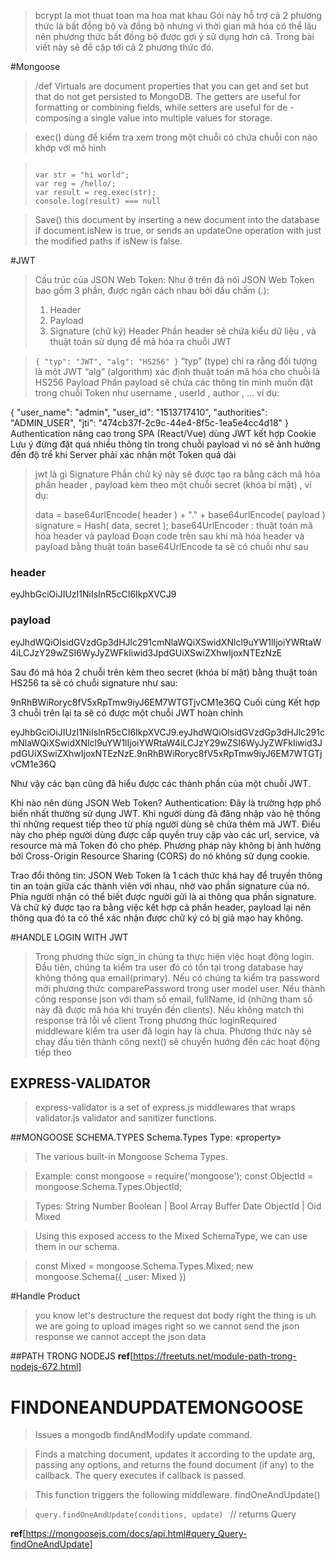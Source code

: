 > bcrypt la mot thuat toan ma hoa mat khau Gói này hỗ trợ cả 2 phương thức là bất đồng bộ và đồng bộ nhưng vì thời gian mã hóa có thể lâu nên phương thức bất đồng bộ được gợi ý sử dụng hơn cả. Trong bài viết này sẽ đề cập tới cả 2 phương thức đó.

#Mongoose

> /def Virtuals are document properties that you can get and set but that do not get persisted to MongoDB. The getters are useful for formatting or combining fields, while setters are useful for de - composing a single value into multiple values for storage.

> exec() dùng để kiểm tra xem trong một chuỗi có chứa chuỗi con nào khớp với mô hình

> <code>
> var str = "hi world";
> var reg = /hello/;
> var result = reg.exec(str);
> console.log(result) === null
> </code>

> Save() this document by inserting a new document into the database if document.isNew is true, or sends an updateOne operation with just the modified paths if isNew is false.

#JWT

> Cấu trúc của JSON Web Token:
> Như ở trên đã nói JSON Web Token bao gồm 3 phần, được ngăn cách nhau bởi dấu chấm (.):
>
> 1. Header
> 2. Payload
> 3. Signature (chữ ký)
>    Header
>    Phần header sẽ chứa kiểu dữ liệu , và thuật toán sử dụng để mã hóa ra chuỗi JWT

> <code>{
> "typ": "JWT",
> "alg": "HS256"
> }</code>
> “typ” (type) chỉ ra rằng đối tượng là một JWT
> “alg” (algorithm) xác định thuật toán mã hóa cho chuỗi là HS256
> Payload
> Phần payload sẽ chứa các thông tin mình muốn đặt trong chuỗi Token như username , userId , author , … ví dụ:

{
"user_name": "admin",
"user_id": "1513717410",
"authorities": "ADMIN_USER",
"jti": "474cb37f-2c9c-44e4-8f5c-1ea5e4cc4d18"
}
Authentication nâng cao trong SPA (React/Vue) dùng JWT kết hợp Cookie
Lưu ý đừng đặt quá nhiều thông tin trong chuỗi payload vì nó sẽ ảnh hưởng đến độ trể khi Server phải xác nhận một Token quá dài

> jwt là gì
> Signature
> Phần chử ký này sẽ được tạo ra bằng cách mã hóa phần header , payload kèm theo một chuỗi secret (khóa bí mật) , ví dụ:
>
> data = base64urlEncode( header ) + "." + base64urlEncode( payload )
> signature = Hash( data, secret );
> base64UrlEncoder : thuật toán mã hóa header và payload
> Đoạn code trên sau khi mã hóa header và payload bằng thuật toán base64UrlEncode ta sẽ có chuỗi như sau

### header

eyJhbGciOiJIUzI1NiIsInR5cCI6IkpXVCJ9

### payload

eyJhdWQiOlsidGVzdGp3dHJlc291cmNlaWQiXSwidXNlcl9uYW1lIjoiYWRtaW4iLCJzY29wZSI6WyJyZWFkIiwid3JpdGUiXSwiZXhwIjoxNTEzNzE

Sau đó mã hóa 2 chuỗi trên kèm theo secret (khóa bí mật) bằng thuật toán HS256 ta sẽ có chuỗi signature như sau:

9nRhBWiRoryc8fV5xRpTmw9iyJ6EM7WTGTjvCM1e36Q
Cuối cùng
Kết hợp 3 chuỗi trên lại ta sẽ có được một chuỗi JWT hoàn chỉnh

eyJhbGciOiJIUzI1NiIsInR5cCI6IkpXVCJ9.eyJhdWQiOlsidGVzdGp3dHJlc291cmNlaWQiXSwidXNlcl9uYW1lIjoiYWRtaW4iLCJzY29wZSI6WyJyZWFkIiwid3JpdGUiXSwiZXhwIjoxNTEzNzE.9nRhBWiRoryc8fV5xRpTmw9iyJ6EM7WTGTjvCM1e36Q

Như vậy các bạn cũng đã hiểu được các thành phần của một chuỗi JWT.

Khi nào nên dùng JSON Web Token?
Authentication: Đây là trường hợp phổ biến nhất thường sử dụng JWT. Khi người dùng đã đăng nhập vào hệ thống thì những request tiếp theo từ phía người dùng sẽ chứa thêm mã JWT. Điều này cho phép người dùng được cấp quyền truy cập vào các url, service, và resource mà mã Token đó cho phép. Phương pháp này không bị ảnh hưởng bởi Cross-Origin Resource Sharing (CORS) do nó không sử dụng cookie.

Trao đổi thông tin: JSON Web Token là 1 cách thức khá hay để truyền thông tin an toàn giữa các thành viên với nhau, nhờ vào phần signature của nó. Phía người nhận có thể biết được người gửi là ai thông qua phần signature. Và chữ ký được tạo ra bằng việc kết hợp cả phần header, payload lại nên thông qua đó ta có thể xác nhận được chữ ký có bị giả mạo hay không.

#HANDLE LOGIN WITH JWT

> Trong phương thức sign_in chúng ta thực hiện việc hoạt động login. Đầu tiên, chúng ta kiểm tra user đó có tồn tại trong database hay không thông qua email(primary). Nếu có chúng ta kiểm tra password mới phương thức comparePassword trong user model user. Nếu thành công response json với tham số email, fullName, id (những tham số này đã được mã hóa khi truyền đến clients). Nếu không match thì response trả lỗi về client
> Trong phương thúc loginRequired middleware kiểm tra user đã login hay là chưa. Phương thức này sẽ chạy đầu tiên thành công next() sẽ chuyển hướng đến các hoạt động tiếp theo

## EXPRESS-VALIDATOR

> express-validator is a set of express.js middlewares that wraps validator.js validator and sanitizer functions.

##MONGOOSE SCHEMA.TYPES
Schema.Types
Type:
«property»

> The various built-in Mongoose Schema Types.

> Example:
> const mongoose = require('mongoose');
> const ObjectId = mongoose.Schema.Types.ObjectId;

> Types:
> String
> Number
> Boolean | Bool
> Array
> Buffer
> Date
> ObjectId | Oid
> Mixed

> Using this exposed access to the Mixed SchemaType, we can use them in our schema.

> const Mixed = mongoose.Schema.Types.Mixed;
> new mongoose.Schema({ \_user: Mixed })

#Handle Product

> you know let's destructure the request dot body right the thing is uh we are going to upload images right so we cannot send the json response we cannot accept the json data

##PATH TRONG NODEJS
<strong>ref</strong>[https://freetuts.net/module-path-trong-nodejs-672.html]

# FINDONEANDUPDATEMONGOOSE

> Issues a mongodb findAndModify update command.

> Finds a matching document, updates it according to the update arg, passing any options, and returns the found document (if any) to the callback. The query executes if callback is passed.

> This function triggers the following middleware.
> findOneAndUpdate()

> <code>query.findOneAndUpdate(conditions, update) </code> // returns Query

<strong>ref</strong>[https://mongoosejs.com/docs/api.html#query_Query-findOneAndUpdate]
